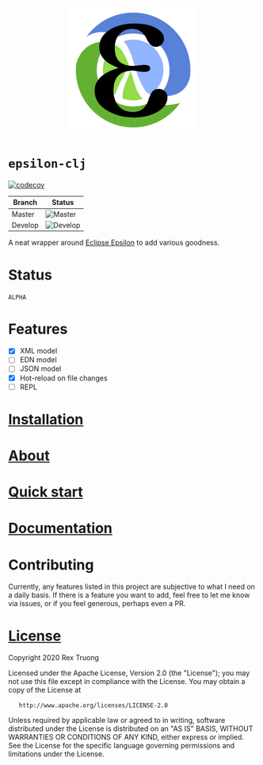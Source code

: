 <p align="center"><img src="docs/assets/images/logo/logo.png?raw=true" alt="epsilon logo"></p>

# `epsilon-clj`

[![codecov](https://codecov.io/gh/aratare-jp/epsilon-clj/branch/master/graph/badge.svg?token=RJCEPYBF3I)](https://codecov.io/gh/aratare-jp/epsilon-clj)

| Branch | Status |
|----|----|
|Master|![Master](https://github.com/aratare-jp/epsilon-clj/workflows/Clojure%20CI/badge.svg?branch=master)|
|Develop|![Develop](https://github.com/aratare-jp/epsilon-clj/workflows/Clojure%20CI/badge.svg?branch=develop)|

A neat wrapper around [Eclipse Epsilon](https://www.eclipse.org/epsilon/) to add
various goodness.

# Status
`ALPHA`

# Features

- [x] XML model
- [ ] EDN model
- [ ] JSON model
- [x] Hot-reload on file changes
- [ ] REPL

# [Installation](https://aratare-jp.github.io/epsilon-clj/installation/)

# [About](https://aratare-jp.github.io/epsilon-clj/about/)

# [Quick start](https://aratare-jp.github.io/epsilon-clj/quick-start/)

# [Documentation](https://aratare-jp.github.io/epsilon-clj/)

# Contributing

Currently, any features listed in this project are subjective to what I need on
a daily basis. If there is a feature you want to add, feel free to let me know
via issues, or if you feel generous, perhaps even a PR.

# [License](https://github.com/aratare-tech/epsilon-clj/blob/master/LICENSE)

Copyright 2020 Rex Truong

Licensed under the Apache License, Version 2.0 (the "License"); you may not use
this file except in compliance with the License. You may obtain a copy of the
License at

       http://www.apache.org/licenses/LICENSE-2.0

Unless required by applicable law or agreed to in writing, software distributed
under the License is distributed on an "AS IS" BASIS, WITHOUT WARRANTIES OR
CONDITIONS OF ANY KIND, either express or implied. See the License for the
specific language governing permissions and limitations under the License.

